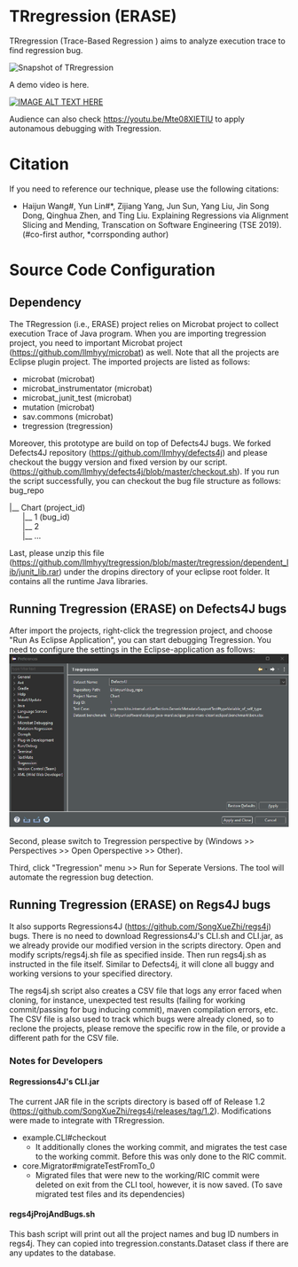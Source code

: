 # TRregression (ERASE)
TRregression (Trace-Based Regression ) aims to analyze execution trace to find regression bug.

![Snapshot of TRregression](/tregression/icons/screenshot.png?raw=true "Snapshot of TRregression")

A demo video is here.

[![IMAGE ALT TEXT HERE](https://img.youtube.com/vi/Uu8z3ONwRqs/0.jpg)](https://www.youtube.com/watch?v=Uu8z3ONwRqs)

Audience can also check https://youtu.be/Mte08XIETlU to apply autonamous debugging with Tregression.

# Citation
If you need to reference our technique, please use the following citations:

- Haijun Wang#, Yun Lin#*, Zijiang Yang, Jun Sun, Yang Liu, Jin Song Dong, Qinghua Zhen, and Ting Liu. Explaining Regressions via Alignment Slicing and Mending, Transcation on Software Engineering (TSE 2019). (#co-first author, *corrsponding author)

# Source Code Configuration
## Dependency
The TRegression (i.e., ERASE) project relies on Microbat project to collect execution Trace of Java program. When you are importing tregression project, you need to important Microbat project (https://github.com/llmhyy/microbat) as well. Note that all the projects are Eclipse plugin project. The imported projects are listed as follows:
- microbat (microbat)
- microbat_instrumentator (microbat)
- microbat_junit_test (microbat)
- mutation (microbat)
- sav.commons (microbat)
- tregression (tregression)

Moreover, this prototype are build on top of Defects4J bugs. We forked Defects4J repository (https://github.com/llmhyy/defects4j) and please checkout the buggy version and fixed version by our script. (https://github.com/llmhyy/defects4j/blob/master/checkout.sh). If you run the script successfully, you can checkout the bug file structure as follows:
bug_repo

|__ Chart (project_id)<br />
&nbsp;&nbsp;&nbsp;&nbsp;&nbsp;&nbsp;|__ 1 (bug_id)<br />
&nbsp;&nbsp;&nbsp;&nbsp;&nbsp;&nbsp;|__ 2   <br /> 
&nbsp;&nbsp;&nbsp;&nbsp;&nbsp;&nbsp;|__ ...<br />

Last, please unzip this file (https://github.com/llmhyy/tregression/blob/master/tregression/dependent_lib/junit_lib.rar) under the dropins directory of your eclipse root folder. It contains all the runtime Java libraries.

## Running Tregression (ERASE) on Defects4J bugs
After import the projects, right-click the tregression project, and choose "Run As Eclipse Application", you can start debugging Tregression. You need to configure the settings in the Eclipse-application as follows:
![Snapshot of TRregression](/tregression/icons/preference_configuration.png?raw=true "Snapshot of TRregression Settings")

Second, please switch to Tregression perspective by (Windows >> Perspectives >> Open Operspective >> Other). 

Third, click "Tregression" menu >> Run for Seperate Versions. The tool will automate the regression bug detection.

## Running Tregression (ERASE) on Regs4J bugs
It also supports Regressions4J (https://github.com/SongXueZhi/regs4j) bugs. There is no need to download Regressions4J's CLI.sh and CLI.jar, as we already provide our modified version in the scripts directory. Open and modify scripts/regs4j.sh file as specified inside. Then run regs4j.sh as instructed in the file itself. Similar to Defects4j, it will clone all buggy and working versions to your specified directory.

The regs4j.sh script also creates a CSV file that logs any error faced when cloning, for instance, unexpected test results (failing for working commit/passing for bug inducing commit), maven compilation errors, etc. The CSV file is also used to track which bugs were already cloned, so to reclone the projects, please remove the specific row in the file, or provide a different path for the CSV file.

### Notes for Developers
#### Regressions4J's CLI.jar
The current JAR file in the scripts directory is based off of Release 1.2 (https://github.com/SongXueZhi/regs4j/releases/tag/1.2).
Modifications were made to integrate with TRregression.
- example.CLI#checkout
	- It additionally clones the working commit, and migrates the test case to the working commit. Before this was only done to the RIC commit.
- core.Migrator#migrateTestFromTo_0
	- Migrated files that were new to the working/RIC commit were deleted on exit from the CLI tool, however, it is now saved. (To save migrated test files and its dependencies)

#### regs4jProjAndBugs.sh
This bash script will print out all the project names and bug ID numbers in regs4j. They can copied into tregression.constants.Dataset class if there are any updates to the database.
